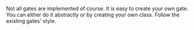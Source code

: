 Not all gates are implemented of course. It is easy to create your own gate. You can either do it abstractly or by creating your own class. Follow the existing gates' style.
